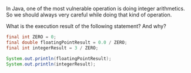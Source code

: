 In Java, one of the most vulnerable operation is doing integer arithmetics. So we should always very careful while doing that kind of operation. 

What is the execution result of the following statement? And why?

```java
final int ZERO = 0;
final double floatingPointResult = 0.0 / ZERO;
final int integerResult = 3 / ZERO;

System.out.println(floatingPointResult);
System.out.println(integerResult);
```